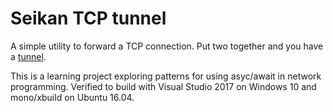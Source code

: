 # Seikan TCP tunnel
A simple utility to forward a TCP connection. Put two together and you have a [tunnel](https://en.wikipedia.org/wiki/Seikan_Tunnel).

This is a learning project exploring patterns for using asyc/await in network programming.
Verified to build with Visual Studio 2017 on Windows 10 and mono/xbuild on Ubuntu 16.04.
